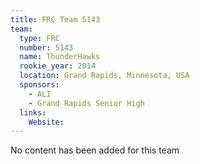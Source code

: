 ```yaml
---
title: FRC Team 5143
team:
  type: FRC
  number: 5143
  name: ThunderHawks
  rookie_year: 2014
  location: Grand Rapids, Minnesota, USA
  sponsors:
    - ALI
    - Grand Rapids Senior High
  links:
    Website: 
---
```

No content has been added for this team